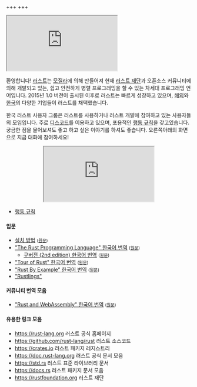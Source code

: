+++
+++

<!--
NOTE: 코딩모임이 열린다면 주석처리된 아래의 코드를 되살리세요
-->

<!--
<div class="alert alert-info" role="alert">
  1월 27일 (토) 코딩모임이 있습니다.
  <a href="/pages/meetup-2018-01-27" class="btn btn-success"
    style="margin-left: 10px; vertical-align: baseline;">참여하세요!</a>
</div>
-->

<iframe class=unless-mobile src="https://discordapp.com/widget?id=487203989830631435&theme=dark"></iframe>

환영합니다!
[러스트]는 [모질라]에 의해 만들어져 현재 [러스트 재단]과 오픈소스 커뮤니티에 의해 개발되고 있는, 쉽고 안전하게 병렬 프로그래밍을 할 수 있는 차세대 프로그래밍 언어입니다.
2015년 1.0 버전이 출시된 이후로 러스트는 빠르게 성장하고 있으며, [해외](/pages/users/)와 [한국](/pages/users-kr/)의 다양한 기업들이 러스트를 채택했습니다.

한국 러스트 사용자 그룹은 러스트를 사용하거나 러스트 개발에 참여하고 있는 사용자들의 모임입니다. 주로 [디스코드]를 이용하고 있으며, 포용적인 [행동 규칙]을 갖고있습니다. 궁금한 점을 물어보셔도 좋고 하고 싶은 이야기를 하셔도 좋습니다. <span class=unless-mobile>오른쪽</span><span class=if-mobile>아래</span>의 화면으로 지금 대화에 참여하세요!

<p align=center><iframe class=if-mobile src="https://discordapp.com/widget?id=487203989830631435&theme=dark"></iframe></p>

- [행동 규칙]

#### 입문
- [설치 방법](/pages/install) <small>([원문](https://www.rust-lang.org/learn/get-started))</small>
- ["The Rust Programming Language" 한국어 번역](https://doc.rust-kr.org) <small>([원문](https://doc.rust-lang.org/stable/book/))</small>
  - [구버전 (2nd edition) 한국어 번역](https://rinthel.github.io/rust-lang-book-ko/) <small>([원문](https://doc.rust-lang.org/1.30.0/book/second-edition/foreword.html))</small>
- ["Tour of Rust" 한국어 번역](https://tourofrust.com/00_ko.html) <small>([원문](https://tourofrust.com/))</small>
- ["Rust By Example" 한국어 번역](https://hanbum.gitbooks.io/rustbyexample/content/) <small>([원문](https://doc.rust-lang.org/rust-by-example/))</small>
- ["Rustlings"](https://rustlings.cool/)

#### 커뮤니티 번역 모음
<!-- - ["The Edition Guide" 한국어 번역](https://yegeun542.github.io/rust-edition-guide-ko/) <small>([원문](https://doc.rust-lang.org/edition-guide/introduction.html))</small> -->
- ["Rust and WebAssembly" 한국어 번역](https://wasm.rust-kr.org/) <small>([원문](https://rustwasm.github.io/docs/book/))</small>

#### 유용한 링크 모음
- <https://rust-lang.org> 러스트 공식 홈페이지
- <https://github.com/rust-lang/rust> 러스트 소스코드
- <https://crates.io> 러스트 패키지 레지스트리
- <https://doc.rust-lang.org> 러스트 공식 문서 모음
- <https://std.rs> 러스트 표준 라이브러리 문서
- <https://docs.rs> 러스트 패키지 문서 모음
- <https://rustfoundation.org> 러스트 재단

[러스트]: https://www.rust-lang.org
[모질라]: https://www.mozilla.org
[러스트 재단]: https://rustfoundation.org/
[디스코드]: https://discord.gg/uqXGjEz
[행동 규칙]: /pages/code-of-conduct/
